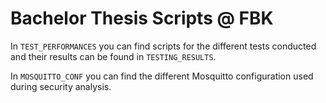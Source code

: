 # Bachelor Thesis Scripts @ FBK

In `TEST_PERFORMANCES` you can find scripts for the different tests conducted and their results can be found in `TESTING_RESULTS`.

In `MOSQUITTO_CONF` you can find the different Mosquitto configuration used during security analysis.
